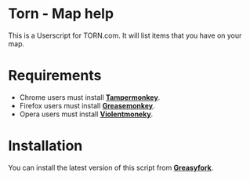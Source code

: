 # Torn - Map help
This is a Userscript for TORN.com.
It will list items that you have on your map.

# Requirements
* Chrome users must install [**Tampermonkey**](https://chrome.google.com/webstore/detail/tampermonkey/dhdgffkkebhmkfjojejmpbldmpobfkfo?hl=en).
* Firefox users must install [**Greasemonkey**](https://addons.mozilla.org/en-US/firefox/addon/greasemonkey/).
* Opera users must install [**Violentmoneky**](https://addons.opera.com/en/extensions/details/violent-monkey/?display=en).

# Installation
You can install the latest version of this script from [**Greasyfork**](https://greasyfork.org/en/scripts/19721-torn-map-help).
